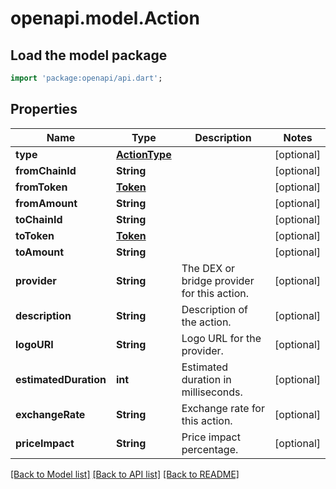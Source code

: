 # openapi.model.Action

## Load the model package
```dart
import 'package:openapi/api.dart';
```

## Properties
Name | Type | Description | Notes
------------ | ------------- | ------------- | -------------
**type** | [**ActionType**](ActionType.md) |  | [optional] 
**fromChainId** | **String** |  | [optional] 
**fromToken** | [**Token**](Token.md) |  | [optional] 
**fromAmount** | **String** |  | [optional] 
**toChainId** | **String** |  | [optional] 
**toToken** | [**Token**](Token.md) |  | [optional] 
**toAmount** | **String** |  | [optional] 
**provider** | **String** | The DEX or bridge provider for this action. | [optional] 
**description** | **String** | Description of the action. | [optional] 
**logoURI** | **String** | Logo URL for the provider. | [optional] 
**estimatedDuration** | **int** | Estimated duration in milliseconds. | [optional] 
**exchangeRate** | **String** | Exchange rate for this action. | [optional] 
**priceImpact** | **String** | Price impact percentage. | [optional] 

[[Back to Model list]](../README.md#documentation-for-models) [[Back to API list]](../README.md#documentation-for-api-endpoints) [[Back to README]](../README.md)


